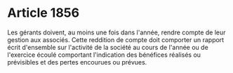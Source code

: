 # Article 1856

Les gérants doivent, au moins une fois dans l'année, rendre compte de leur gestion aux associés. Cette reddition de compte doit comporter un rapport écrit d'ensemble sur l'activité de la société au cours de l'année ou de l'exercice écoulé comportant l'indication des bénéfices réalisés ou prévisibles et des pertes encourues ou prévues.
